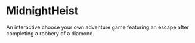 # MidnightHeist
An interactive choose your own adventure game featuring an escape after completing a robbery of a diamond.
